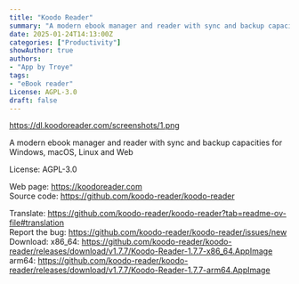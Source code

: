 ```yaml
---
title: "Koodo Reader"
summary: "A modern ebook manager and reader with sync and backup capacities for Windows, macOS, Linux and Web"
date: 2025-01-24T14:13:00Z
categories: ["Productivity"]
showAuthor: true
authors:
- "App by Troye"
tags: 
- "eBook reader"
License: AGPL-3.0
draft: false
---
```


https://dl.koodoreader.com/screenshots/1.png

A modern ebook manager and reader with sync and backup capacities for Windows, macOS, Linux and Web

License: AGPL-3.0

Web page: <https://koodoreader.com>  
Source code: <https://github.com/koodo-reader/koodo-reader>

Translate: <https://github.com/koodo-reader/koodo-reader?tab=readme-ov-file#translation>  
Report the bug: <https://github.com/koodo-reader/koodo-reader/issues/new>  
Download:   x86_64: <https://github.com/koodo-reader/koodo-reader/releases/download/v1.7.7/Koodo-Reader-1.7.7-x86_64.AppImage>  
            arm64: <https://github.com/koodo-reader/koodo-reader/releases/download/v1.7.7/Koodo-Reader-1.7.7-arm64.AppImage>
